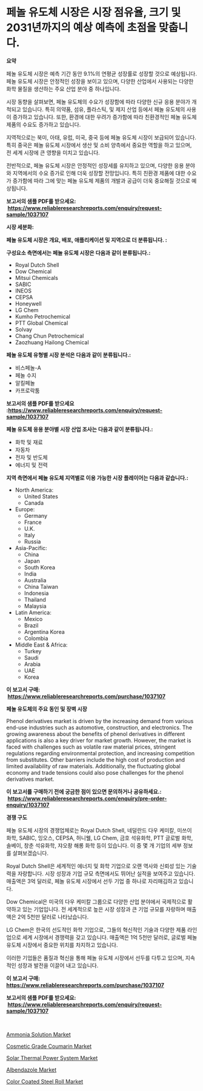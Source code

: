 <p><h1>페놀 유도체 시장은 시장 점유율, 크기 및 2031년까지의 예상 예측에 초점을 맞춥니다.</h1></p><p><strong>요약</strong></p>
<p><p>페놀 유도체 시장은 예측 기간 동안 9.1%의 연평균 성장률로 성장할 것으로 예상됩니다. 페놀 유도체 시장은 안정적인 성장을 보이고 있으며, 다양한 산업에서 사용되는 다양한 화학 물질을 생산하는 주요 산업 분야 중 하나입니다.</p><p>시장 동향을 살펴보면, 페놀 유도체의 수요가 성장함에 따라 다양한 신규 응용 분야가 개척되고 있습니다. 특히 의약품, 섬유, 플라스틱, 및 제지 산업 등에서 페놀 유도체의 사용이 증가하고 있습니다. 또한, 환경에 대한 우려가 증가함에 따라 친환경적인 페놀 유도체 제품의 수요도 증가하고 있습니다.</p><p>지역적으로는 북미, 아태, 유럽, 미국, 중국 등에 페놀 유도체 시장이 보급되어 있습니다. 특히 중국은 페놀 유도체 시장에서 생산 및 소비 양측에서 중요한 역할을 하고 있으며, 전 세계 시장에 큰 영향을 미치고 있습니다.</p><p>전반적으로, 페놀 유도체 시장은 안정적인 성장세를 유지하고 있으며, 다양한 응용 분야와 지역에서의 수요 증가로 인해 더욱 성장할 전망입니다. 특히 친환경 제품에 대한 수요가 증가함에 따라 그에 맞는 페놀 유도체 제품의 개발과 공급이 더욱 중요해질 것으로 예상됩니다.</p></p>
<p><strong>보고서의 샘플 PDF를 받으세요: &nbsp;<a href="https://www.reliableresearchreports.com/enquiry/request-sample/1037107">https://www.reliableresearchreports.com/enquiry/request-sample/1037107</a></strong></p>
<p><strong>시장 세분화:</strong></p>
<p><strong> 페놀 유도체 시장은 개요, 배포, 애플리케이션 및 지역으로 더 분류됩니다. :</strong></p>
<p><strong>구성요소 측면에서는 페놀 유도체 시장은 다음과 같이 분류됩니다.:</strong></p>
<p><ul><li>Royal Dutch Shell</li><li>Dow Chemical</li><li>Mitsui Chemicals</li><li>SABIC</li><li>INEOS</li><li>CEPSA</li><li>Honeywell</li><li>LG Chem</li><li>Kumho Petrochemical</li><li>PTT Global Chemical</li><li>Solvay</li><li>Chang Chun Petrochemical</li><li>Zaozhuang Hailong Chemical</li></ul></p>
<p><strong> 페놀 유도체 유형별 시장 분석은 다음과 같이 분류됩니다.:</strong></p>
<p><ul><li>비스페놀-A</li><li>페놀 수지</li><li>알킬페놀</li><li>카프로락툼</li></ul></p>
<p><strong>보고서의 샘플 PDF를 받으세요 :<a href="https://www.reliableresearchreports.com/enquiry/request-sample/1037107">https://www.reliableresearchreports.com/enquiry/request-sample/1037107</a></strong></p>
<p><strong> 페놀 유도체 응용 분야별 시장 산업 조사는 다음과 같이 분류됩니다.:</strong></p>
<p><ul><li>화학 및 재료</li><li>자동차</li><li>전자 및 반도체</li><li>에너지 및 전력</li></ul></p>
<p><strong>지역 측면에서 페놀 유도체 지역별로 이용 가능한 시장 플레이어는 다음과 같습니다.:</strong></p>
<p><ul>
    <li>
        North America:
        <ul>
            <li>United States</li>
            <li>Canada</li>
        </ul>
    </li>
    <li>
        Europe:
        <ul>
            <li>Germany</li>
            <li>France</li>
            <li>U.K.</li>
            <li>Italy</li>
            <li>Russia</li>
        </ul>
    </li>
    <li>
        Asia-Pacific:
        <ul>
            <li>China</li>
            <li>Japan</li>
            <li>South Korea</li>
            <li>India</li>
            <li>Australia</li>
            <li>China Taiwan</li>
            <li>Indonesia</li>
            <li>Thailand</li>
            <li>Malaysia</li>
        </ul>
    </li>
    <li>
        Latin America:
        <ul>
            <li>Mexico</li>
            <li>Brazil</li>
            <li>Argentina Korea</li>
            <li>Colombia</li>
        </ul>
    </li>
    <li>
        Middle East & Africa:
        <ul>
            <li>Turkey</li>
            <li>Saudi</li>
            <li>Arabia</li>
            <li>UAE</li>
            <li>Korea</li>
        </ul>
    </li>
    </ul></p>
<p><strong>이 보고서 구매: &nbsp;<a href="https://www.reliableresearchreports.com/purchase/1037107">https://www.reliableresearchreports.com/purchase/1037107</a></strong></p>
<p><strong>페놀 유도체의 주요 동인 및 장벽 시장</strong></p>
<p><p>Phenol derivatives market is driven by the increasing demand from various end-use industries such as automotive, construction, and electronics. The growing awareness about the benefits of phenol derivatives in different applications is also a key driver for market growth. However, the market is faced with challenges such as volatile raw material prices, stringent regulations regarding environmental protection, and increasing competition from substitutes. Other barriers include the high cost of production and limited availability of raw materials. Additionally, the fluctuating global economy and trade tensions could also pose challenges for the phenol derivatives market.</p></p>
<p><strong>이 보고서를 구매하기 전에 궁금한 점이 있으면 문의하거나 공유하세요.: &nbsp;<a href="https://www.reliableresearchreports.com/enquiry/pre-order-enquiry/1037107">https://www.reliableresearchreports.com/enquiry/pre-order-enquiry/1037107</a></strong></p>
<p><strong>경쟁 구도</strong></p>
<p><p>페놀 유도체 시장의 경쟁업체로는 Royal Dutch Shell, 네덜란드 다우 케미칼, 미쓰이 화학, SABIC, 잉오스, CEPSA, 허니웰, LG Chem, 금호 석유화학, PTT 글로벌 화학, 솔베이, 창춘 석유화학, 쟈오좡 해롱 화학 등이 있습니다. 이 중 몇 개 기업의 세부 정보를 살펴보겠습니다.</p><p>Royal Dutch Shell은 세계적인 에너지 및 화학 기업으로 오랜 역사와 신뢰성 있는 기술력을 자랑합니다. 시장 성장과 기업 규모 측면에서도 뛰어난 실적을 보여주고 있습니다. 매출액은 3억 달러로, 페놀 유도체 시장에서 선두 기업 중 하나로 자리매김하고 있습니다.</p><p>Dow Chemical은 미국의 다우 케미칼 그룹으로 다양한 산업 분야에서 국제적으로 활약하고 있는 기업입니다. 전 세계적으로 높은 시장 성장과 큰 기업 규모를 자랑하며 매출액은 2억 5천만 달러로 나타났습니다.</p><p>LG Chem은 한국의 선도적인 화학 기업으로, 그들의 혁신적인 기술과 다양한 제품 라인업으로 세계 시장에서 경쟁력을 갖고 있습니다. 매출액은 1억 5천만 달러로, 글로벌 페놀 유도체 시장에서 중요한 위치를 차지하고 있습니다.</p><p>이러한 기업들은 품질과 혁신을 통해 페놀 유도체 시장에서 선두를 다투고 있으며, 지속적인 성장과 발전을 이끌어 내고 있습니다.</p></p>
<p><strong>이 보고서 구매: &nbsp; <a href="https://www.reliableresearchreports.com/purchase/1037107">https://www.reliableresearchreports.com/purchase/1037107</a></strong></p>
<p><strong>보고서의 샘플 PDF를 받으세요: &nbsp;<a href="https://www.reliableresearchreports.com/enquiry/request-sample/1037107">https://www.reliableresearchreports.com/enquiry/request-sample/1037107</a></strong><strong></strong></p>
<p>&nbsp;</p>
<p><p><a href="https://github.com/joannesouthgate/Market-Research-Report-List-2/blob/main/ammonia-solution-market.md">Ammonia Solution Market</a></p><p><a href="https://silk-columnist-571.notion.site/Cosmetic-Grade-Coumarin-Market-Size-Growth-Outlook-from-2024-to-2031-projecting-at-Market-s-Trends-f3bc6cefd306478fad55ade59d9526a4">Cosmetic Grade Coumarin Market</a></p><p><a href="https://view.publitas.com/reportprime-1/solar-thermal-power-system-market-research-report-unlocks-analysis-on-the-market-financial-status-market-size-and-market-revenue-upto-2031/">Solar Thermal Power System Market</a></p><p><a href="https://cat-emmental-94b.notion.site/Albendazole-Market-Analysis-Examines-its-Scope-on-Growth-Opportunities-and-Forecasted-Trends-Spanni-6d8cdf46cd96413b8af930c80336905a">Albendazole Market</a></p><p><a href="https://github.com/sofayahoo2023/Market-Research-Report-List-3/blob/main/color-coated-steel-roll-market.md">Color Coated Steel Roll Market</a></p></p>